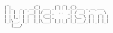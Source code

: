      _            _        _  _   _               
    | |_   _ _ __(_) ___ _| || |_(_)___ _ __ ___  
    | | | | | '__| |/ __|_  ..  _| / __| '_ ` _ \ 
    | | |_| | |  | | (__|_      _| \__ \ | | | | |
    |_|\__, |_|  |_|\___| |_||_| |_|___/_| |_| |_|
       |___/                                      

